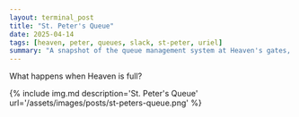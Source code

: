 ```yaml
---
layout: terminal_post
title: "St. Peter's Queue"
date: 2025-04-14
tags: [heaven, peter, queues, slack, st-peter, uriel]
summary: "A snapshot of the queue management system at Heaven's gates, as seen by St. Peter."
---
```


What happens when Heaven is full?

{% include img.md description='St. Peter\'s Queue' url='/assets/images/posts/st-peters-queue.png' %}